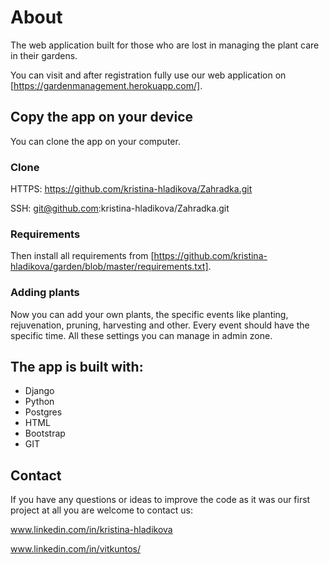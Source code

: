 # About

The web application built for those who are lost in managing the plant care in their gardens.

You can visit and after registration fully use our web application on [https://gardenmanagement.herokuapp.com/]. 


## Copy the app on your device
You can clone the app on your computer. 

### Clone
HTTPS: https://github.com/kristina-hladikova/Zahradka.git

SSH: git@github.com:kristina-hladikova/Zahradka.git

### Requirements
Then install all requirements from [https://github.com/kristina-hladikova/garden/blob/master/requirements.txt].

### Adding plants
Now you can add your own plants, the specific events like planting, rejuvenation, pruning, harvesting and other. 
Every event should have the specific time. All these settings you can manage in admin zone.


## The app is built with:
 * Django
 * Python
 * Postgres
 * HTML
 * Bootstrap
 * GIT
 
 
## Contact
If you have any questions or ideas to improve the code as it was our first project at all you are welcome to contact us:

www.linkedin.com/in/kristina-hladikova

www.linkedin.com/in/vitkuntos/
 
 
